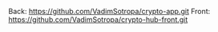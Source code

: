 Back: https://github.com/VadimSotropa/crypto-app.git
Front: https://github.com/VadimSotropa/crypto-hub-front.git
